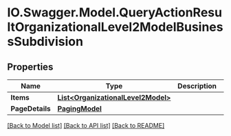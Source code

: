 # IO.Swagger.Model.QueryActionResultOrganizationalLevel2ModelBusinessSubdivision
## Properties

Name | Type | Description | Notes
------------ | ------------- | ------------- | -------------
**Items** | [**List&lt;OrganizationalLevel2Model&gt;**](OrganizationalLevel2Model.md) |  | [optional] 
**PageDetails** | [**PagingModel**](PagingModel.md) |  | [optional] 

[[Back to Model list]](../README.md#documentation-for-models) [[Back to API list]](../README.md#documentation-for-api-endpoints) [[Back to README]](../README.md)

